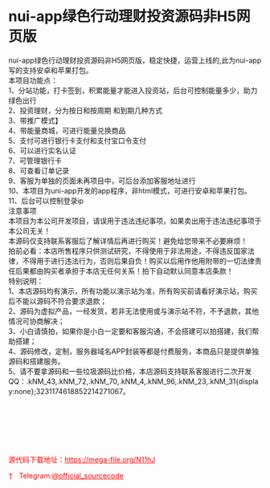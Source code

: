# nui-app绿色行动理财投资源码非H5网页版

nui-app绿色行动理财投资源码非H5网页版，稳定快捷，运营上线的,此为nui-app写的支持安卓和苹果打包。<br>本项目功能点：<br>  1、分站功能，打卡签到，积累能量才能进入投资站，后台可控制能量多少，助力绿色出行<br>  2、投资理财，分为按日和按周期 和到期几种方式<br>  3、带推广模式】<br>  4、带能量商城，可进行能量兑换商品<br>  5、支付可进行银行卡支付和支付宝口令支付<br>  6、可以进行实名认证<br>  7、可管理银行卡<br>  8、可查看订单记录<br>  9、客服为单独的页面未再项目中，可后台添加客服地址进行<br>  10、本项目为uni-app开发的app程序，非html模式，可进行安卓和苹果打包。<br>  11、后台可以控制登录ip<br>注意事项<br>本项目为本公司开发项目，请误用于违法违纪事项，如果卖出用于违法违纪事项于本公司无关！<br>本源码仅支持联系客服后了解详情后再进行购买！避免给您带来不必要麻烦！<br>拍前必看：本店所售程序只供测试研究，不得使用于非法用途，不得违反国家法律，不得用于进行违法行为，否则后果自负！购买以后用作他用附带的一切法律责任后果都由购买者承担于本店无任何关系！拍下自动默认同意本店条款！<br>特别说明：<br>1、本店源码均有演示，所有功能以演示站为准，所有购买前请看好演示站，购买后不能以源码不符合要求退款；<br>2、源码为虚拟产品，一经发货，若非无法使用或与演示站不符，不予退款，其他情况可协商解决；<br>3、小白请慎拍，如果你是小白一定要和客服沟通，不会搭建可以拍搭建，我们帮助搭建；<br>4、源码修改，定制，服务器域名APP封装等都是付费服务，本商品只是提供单独源码和搭建服务。<br>5、请不要拿源码和一些垃圾源码比价格，本店源码支持联系客服进行二次开发 QQ：.kNM_43,.kNM_72,.kNM_70,.kNM_4,.kNM_96,.kNM_23,.kNM_31{display:none};3231174618852214271067。<br> <br> <br> <br> <br> <br> <br>


<p style="color: red;">源代码下载地址：<a href="https://mega-file.org/N11hJ" style="color: red;">https://mega-file.org/N11hJ</a></p><p style="color: red;"><img src="https://cdn-icons-png.flaticon.com/512/2111/2111646.png" alt="Telegram Icon" style="width: 16px; vertical-align: middle; margin-right: 5px;">Telegram:<a href="https://t.me/official_sourcecode" style="color: red;">@official_sourcecode</a></p>